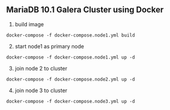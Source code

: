 ## MariaDB 10.1 Galera Cluster using Docker

1. build image

```
docker-compose -f docker-compose.node1.yml build
```

2. start node1 as primary node

```
docker-compose -f docker-compose.node1.yml up -d
```

3. join node 2 to cluster

```
docker-compose -f docker-compose.node2.yml up -d
```

4. join node 3 to cluster

```
docker-compose -f docker-compose.node3.yml up -d
```
